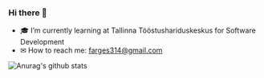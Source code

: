 ### Hi there 👋





- 🎓 I’m currently learning at Tallinna Tööstushariduskeskus for Software Development
- ✉ How to reach me: <a href="mailto:farges314@gmail.com">farges314@gmail.com</a>


![Anurag's github stats](https://github-readme-stats.vercel.app/api?username=JamesEst&show_icons=true&theme=radical)

